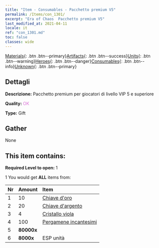 ```yaml
---
title: "Item - Consumables - Pacchetto premium V5"
permalink: /Items/con_1301/
excerpt: "Era of Chaos  Pacchetto premium V5"
last_modified_at: 2021-04-11
locale: it
ref: "con_1301.md"
toc: false
classes: wide
---
```

 [Materials](/it/Items/){: .btn .btn--primary}[Artifacts](/it/Items/Artifacts/){: .btn .btn--success}[Units](/it/Items/Units/){: .btn .btn--warning}[Heroes](/it/Items/Heroes/){: .btn .btn--danger}[Consumables](/it/Items/Consumables/){: .btn .btn--info}[Unknown](/it/Items/Unknown/){: .btn .btn--primary}

## Dettagli
 **Descrizione:** Pacchetto premium per giocatori di livello VIP 5 e superiore

 **Quality:** <span style="color: #DA70D6">OK</span>

 **Type:** Gift

## Gather

  None

## This item contains:

 **Required Level to open:** 1

 1 You would get **ALL** items  from:

  | Nr | Amount |     Item    |
  |:---|:-------|:------------|
  | 1 | 10 | [Chiave d'oro](/it/Items/con_783/) | 
  | 2 | 20 | [Chiave d'argento](/it/Items/con_693/) | 
  | 3 | 4 | [Cristallo viola](/it/Items/con_720/) | 
  | 4 | 100 | [Pergamene incantesimi](/it/Items/con_694/) | 
  | 5 |  **80000x** | <i class="fas fa-coins"/> |  | 
  | 6 |  **8000x** | ESP unità |  | 
